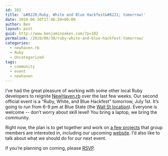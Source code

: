 ```yaml
---
id: 102
title: '&#8220;Ruby, White and Blue Hackfest&#8221; tomorrow!'
date: 2010-06-30T17:46:59+00:00
author: Ben
layout: post
guid: http://www.benjaminoakes.com/?p=102
permalink: /2010/06/30/ruby-white-and-blue-hackfest-tomorrow/
categories:
  - newhaven.rb
  - Ruby
  - Uncategorized
tags:
  - community
  - event
  - newhaven
---
```

I&#8217;ve had the great pleasure of working with some other local Ruby developers to reignite [NewHaven.rb](http://www.twitter.com/newhavenrb) over the last few weeks. Our second official event is a &#8220;Ruby, White, and Blue Hackfest&#8221; tomorrow, July 1st. It&#8217;s going to run from 6-9 pm at Blue State (the [Wall St location](http://www.bluestatecoffee.com/stores/bsc-newhaven-wallst.php)). Everyone is welcome -- don&#8217;t worry about skill level! You bring a laptop, we bring the community.

Right now, the plan is to get together and work on [a few projects](http://github.com/newhavenrb) that group members are interested in, including our upcoming [website](http://github.com/newhavenrb/NHV-Ruby-site). I&#8217;d also like to talk about what we should do for our next event. 

If you&#8217;re planning on coming, please [RSVP](http://spreadsheets.google.com/viewform?formkey=dGlQQld3V3FWc3dsaWQzdXVvX01BZmc6MQ).